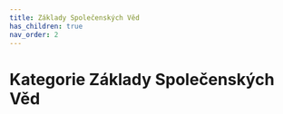 ```yaml
---
title: Základy Společenských Věd
has_children: true
nav_order: 2
---
```


# Kategorie Základy Společenských Věd